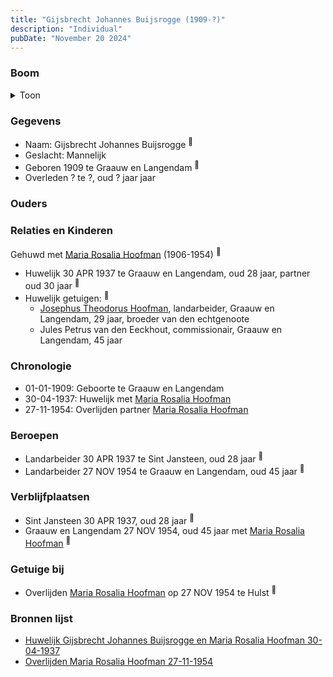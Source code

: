 ```yaml
---
title: "Gijsbrecht Johannes Buijsrogge (1909-?)"
description: "Individual"
pubDate: "November 20 2024"
---
```


### Boom
<details><summary>Toon</summary>

![test](https://www.plantuml.com/plantuml/svg/XP9BRy8m48Jl_XKhEFI454Wf0Y6WgNYqwWEXgbUqIPR4ZMCZhoE44F-z1YBAgJtP6i_iV5fvmWwjgqebk91wYnPBY34fCcigdJuPPImuYvhz4sadSfaI9D8cYYvtAhTk3oMLCLc-IEp8ad7xBOcRgOb2PZW808YCJSb-vZ8fD34FXoLAFHf1A8v2tC7oNCL2N2ADkVpcs5AIEtWnEMgVWQZoeZLPHWr0XkSWw7GwS9tKd8QpxYpoTOUD99KUOJY8CTwlO-ESei48slsW3tEBMEs0DBoYpaYdMDu4kAYKMgDEruarpB7nnJuvXl69iuPxGoiHLePH-NDXpAP4VMLgzm2QisWQJiC_M3pv-yVN2UcXHlgVejEhCzrxM5IAdMUgaOQ37QMfr9ctXG4yBbVU5lREKBCW27fTQ2gPvMvFIfcT1pkAUe6jLkqGDVsl82P-F_wZ_000)
</details>

### Gegevens
- Naam: Gijsbrecht Johannes Buijsrogge <sup><a href="../s00373/" style="text-decoration:none" title="Huwelijk Gijsbrecht Johannes Buijsrogge en Maria Rosalia Hoofman 30-04-1937">:link:</a></sup>
- Geslacht: Mannelijk
- Geboren 1909 te Graauw en Langendam <sup><a href="../s00373/" style="text-decoration:none" title="Huwelijk Gijsbrecht Johannes Buijsrogge en Maria Rosalia Hoofman 30-04-1937">:link:</a></sup>
- Overleden ? te ?, oud ? jaar jaar 

### Ouders

### Relaties en Kinderen

Gehuwd met [Maria Rosalia Hoofman](../i00217/) (1906-1954) <sup><a href="../s00373/" style="text-decoration:none" title="Huwelijk Gijsbrecht Johannes Buijsrogge en Maria Rosalia Hoofman 30-04-1937">:link:</a></sup>
- Huwelijk 30 APR 1937 te Graauw en Langendam, oud 28 jaar, partner oud 30 jaar <sup><a href="../s00373/" style="text-decoration:none" title="Huwelijk Gijsbrecht Johannes Buijsrogge en Maria Rosalia Hoofman 30-04-1937">:link:</a></sup>
- Huwelijk getuigen:  <sup><a href="../s00373/" style="text-decoration:none" title="Huwelijk Gijsbrecht Johannes Buijsrogge en Maria Rosalia Hoofman 30-04-1937">:link:</a></sup>
  - [Josephus Theodorus Hoofman](../i00218/), landarbeider, Graauw en Langendam, 29 jaar, broeder van den echtgenoote
  - Jules Petrus van den Eeckhout, commissionair, Graauw en Langendam, 45 jaar

### Chronologie
- 01-01-1909: Geboorte te Graauw en Langendam
- 30-04-1937: Huwelijk met [Maria Rosalia Hoofman](../i00217/)
- 27-11-1954: Overlijden partner [Maria Rosalia Hoofman](../i00217/)

### Beroepen
- Landarbeider 30 APR 1937 te Sint Jansteen, oud 28 jaar <sup><a href="../s00373/" style="text-decoration:none" title="Huwelijk Gijsbrecht Johannes Buijsrogge en Maria Rosalia Hoofman 30-04-1937">:link:</a></sup>
- Landarbeider 27 NOV 1954 te Graauw en Langendam, oud 45 jaar <sup><a href="../s00374/" style="text-decoration:none" title="Overlijden Maria Rosalia Hoofman 27-11-1954">:link:</a></sup>

### Verblijfplaatsen
- Sint Jansteen  30 APR 1937, oud 28 jaar  <sup><a href="../s00373/" style="text-decoration:none" title="Huwelijk Gijsbrecht Johannes Buijsrogge en Maria Rosalia Hoofman 30-04-1937">:link:</a></sup>
- Graauw en Langendam  27 NOV 1954, oud 45 jaar met [Maria Rosalia Hoofman](../i00217/) <sup><a href="../s00374/" style="text-decoration:none" title="Overlijden Maria Rosalia Hoofman 27-11-1954">:link:</a></sup>

### Getuige bij
- Overlijden [Maria Rosalia Hoofman](../i00217/) op 27 NOV 1954 te Hulst <sup><a href="../s00374/" style="text-decoration:none" title="Overlijden Maria Rosalia Hoofman 27-11-1954">:link:</a></sup>

### Bronnen lijst
- [Huwelijk Gijsbrecht Johannes Buijsrogge en Maria Rosalia Hoofman 30-04-1937](../s00373/)
- [Overlijden Maria Rosalia Hoofman 27-11-1954](../s00374/)